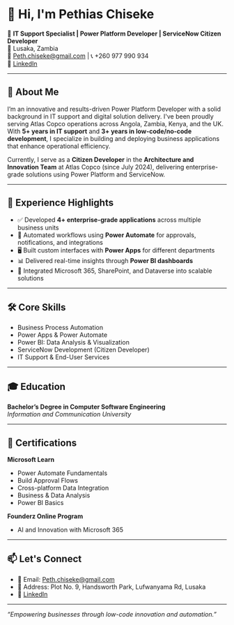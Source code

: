 
# 👋 Hi, I'm Pethias Chiseke

🎯 **IT Support Specialist | Power Platform Developer | ServiceNow Citizen Developer**  
📍 Lusaka, Zambia  
📧 Peth.chiseke@gmail.com | 📞 +260 977 990 934  
🔗 [LinkedIn](https://www.linkedin.com/in/pethias)

---

## 🚀 About Me

I’m an innovative and results-driven Power Platform Developer with a solid background in IT support and digital solution delivery. I've been proudly serving Atlas Copco operations across Angola, Zambia, Kenya, and the UK. With **5+ years in IT support** and **3+ years in low-code/no-code development**, I specialize in building and deploying business applications that enhance operational efficiency.

Currently, I serve as a **Citizen Developer** in the **Architecture and Innovation Team** at Atlas Copco (since July 2024), delivering enterprise-grade solutions using Power Platform and ServiceNow.

---

## 💼 Experience Highlights

- ✅ Developed **4+ enterprise-grade applications** across multiple business units
- 🔁 Automated workflows using **Power Automate** for approvals, notifications, and integrations
- 🖥️ Built custom interfaces with **Power Apps** for different departments
- 📊 Delivered real-time insights through **Power BI dashboards**
- 🔗 Integrated Microsoft 365, SharePoint, and Dataverse into scalable solutions

---

## 🛠️ Core Skills

- Business Process Automation  
- Power Apps & Power Automate  
- Power BI: Data Analysis & Visualization  
- ServiceNow Development (Citizen Developer)  
- IT Support & End-User Services

---

## 🎓 Education

**Bachelor’s Degree in Computer Software Engineering**  
*Information and Communication University*

---

## 📜 Certifications

**Microsoft Learn**
- Power Automate Fundamentals  
- Build Approval Flows  
- Cross-platform Data Integration  
- Business & Data Analysis  
- Power BI Basics

**Founderz Online Program**
- AI and Innovation with Microsoft 365

---

## 📫 Let's Connect

- 📧 Email: Peth.chiseke@gmail.com  
- 📍 Address: Plot No. 9, Handsworth Park, Lufwanyama Rd, Lusaka  
- 💼 [LinkedIn](https://www.linkedin.com/in/pethias)  

---

_“Empowering businesses through low-code innovation and automation.”_
